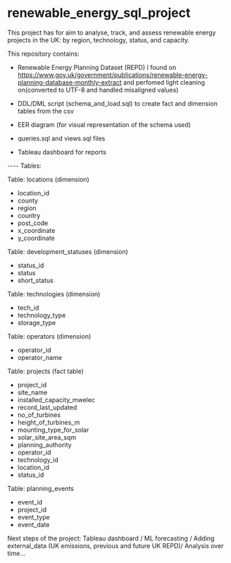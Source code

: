 # renewable_energy_sql_project

This project has for aim to analyse, track, and assess renewable energy projects in the UK: by region, technology, status, and capacity. 


This repository contains:

- Renewable Energy Planning Dataset (REPD) I found on https://www.gov.uk/government/publications/renewable-energy-planning-database-monthly-extract and perfomed light cleaning on(converted to UTF-8 and handled misaligned values)

- DDL/DML script (schema_and_load.sql) to create fact and dimension tables from the csv

- EER diagram (for visual representation of the schema used)

- queries.sql and views.sql files 

- Tableau dashboard for reports


---- Tables:


Table: locations (dimension)
* location_id
* county
* region
* country
* post_code
* x_coordinate
* y_coordinate

Table: development_statuses (dimension)
* status_id
* status
* short_status

Table: technologies (dimension)
* tech_id
* technology_type
* storage_type

Table: operators (dimension)
* operator_id
* operator_name

Table: projects (fact table)
* project_id
* site_name
* installed_capacity_mwelec
* record_last_updated
* no_of_turbines
* height_of_turbines_m
* mounting_type_for_solar
* solar_site_area_sqm
* planning_authority
* operator_id
* technology_id
* location_id
* status_id

Table: planning_events
* event_id
* project_id
* event_type
* event_date


Next steps of the project:
Tableau dashboard / ML forecasting / Adding external_data (UK emissions, previous and future UK REPD)/ Analysis over time...
